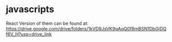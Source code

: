# javascripts

React Version of them can be found at: https://drive.google.com/drive/folders/1kVD9JsVK9qAqQ0f8mBSN1DbGjDQf6V_H?usp=drive_link
